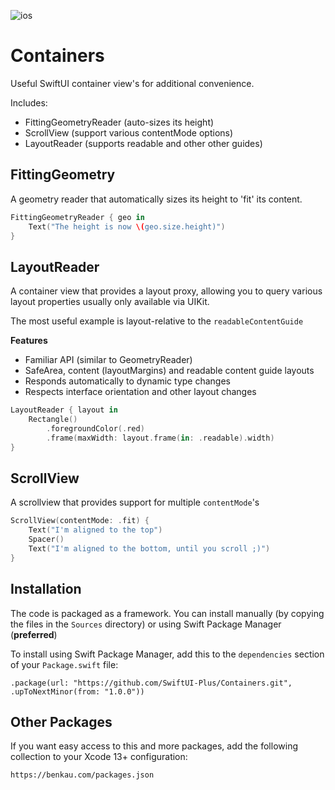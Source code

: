 ![ios](https://img.shields.io/badge/iOS-13-green)

# Containers

Useful SwiftUI container view's for additional convenience.

Includes:

- FittingGeometryReader (auto-sizes its height)
- ScrollView (support various contentMode options)
- LayoutReader (supports readable and other other guides)

## FittingGeometry

A geometry reader that automatically sizes its height to 'fit' its content.

```swift
FittingGeometryReader { geo in
    Text("The height is now \(geo.size.height)")
}
```

## LayoutReader

A container view that provides a layout proxy, allowing you to query various layout properties usually only available via UIKit.

The most useful example is layout-relative to the `readableContentGuide`

__Features__

- Familiar API (similar to GeometryReader)
- SafeArea, content (layoutMargins) and readable content guide layouts
- Responds automatically to dynamic type changes
- Respects interface orientation and other layout changes

```swift
LayoutReader { layout in
    Rectangle()
        .foregroundColor(.red)
        .frame(maxWidth: layout.frame(in: .readable).width)
}
```

## ScrollView

A scrollview that provides support for multiple `contentMode`'s

```swift
ScrollView(contentMode: .fit) {
    Text("I'm aligned to the top")
    Spacer()
    Text("I'm aligned to the bottom, until you scroll ;)")
}
```

## Installation

The code is packaged as a framework. You can install manually (by copying the files in the `Sources` directory) or using Swift Package Manager (__preferred__)

To install using Swift Package Manager, add this to the `dependencies` section of your `Package.swift` file:

`.package(url: "https://github.com/SwiftUI-Plus/Containers.git", .upToNextMinor(from: "1.0.0"))`

## Other Packages

If you want easy access to this and more packages, add the following collection to your Xcode 13+ configuration:

`https://benkau.com/packages.json`
